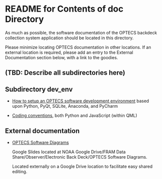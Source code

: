 # README for Contents of doc Directory

As much as possible, the software documentation of the OPTECS backdeck collection system application should be located in this directory.

Please minimize locating OPTECS documentation in other locations. If an external location is required, please add an entry to the External Documentation section below, with a link to the goodies.

## (TBD: Describe all subdirectories here)

## Subdirectory dev_env

* [How to setup an OPTECS software development environment](dev_env/setting_up_dev_env.md) based upon Python, PyQt, SQLite, Anaconda, and PyCharm

* [Coding conventions](dev_env/coding_conventions.md), both Python and JavaScript (within QML)

## External documentation

* [OPTECS Software Diagrams](https://drive.google.com/open?id=0B12nfD9NVYmqN1NuUmJVOUtoZDg)

    Google Slides located at NOAA Google Drive/FRAM Data Share/Observer/Electronic Back Deck/OPTECS Software Diagrams. 
    
    Located externally on a Google Drive location to facilitate easy shared editing.
